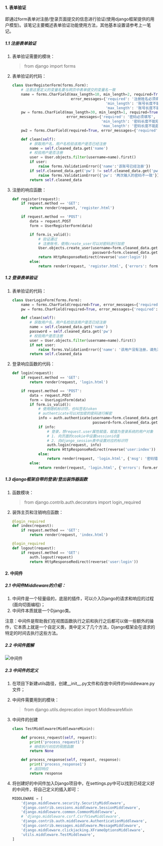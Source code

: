 #### 1. 表单验证

即通过form表单对注册/登录页面提交的信息进行验证(使用django框架提供的用户模型)。该笔记主要概述表单验证功能使用方法，其他基本设置请参考上一笔记。

##### 1.1 注册表单验证

1. 表单验证需要的模块：

   > from django import forms

2. 表单验证的代码：

   ```python
   class UserRegisterForm(forms.Form):
       # 注意这里定义的变量名要与网页中表单提交的变量名一致
       name = forms.CharField(max_length=10, min_length=2, required=True,
                              error_messages={'required': '注册姓名必须填写',
                                              'min_length': '账号长度不能短于两个字符',
                                              'max_length': '账号长度不能超过十个字符'})
       pw = forms.CharField(max_length=30, min_length=1, required=True,
                            error_messages={'required': '密码必须填写',
                                            'min_length': '密码长度不能短于一个字符',
                                            'max_length': '密码长度不能超过三十个字符'})
       pw2 = forms.CharField(required=True, error_messages={'required': '注册确认密码必须填写'})

       def clean(self):
           # 获取用户名，用户名检验该用户是否已经注册
           name = self.cleaned_data.get('name')
           # 校验用户是否注册
           user = User.objects.filter(username=name).first()
           if user:
               raise forms.ValidationError({'name':'该账号已经注册'})
           if self.cleaned_data.get('pw') != self.cleaned_data.get('pw2'):
               raise forms.ValidationError({'pw': '两次输入的密码不一致'})
           return self.cleaned_data
   ```

3. 注册的响应函数：

   ```python
   def register(request):
       if request.method == 'GET':
           return render(request, 'register.html')

       if request.method == 'POST':
           data = request.POST
           form = UserRegisterForm(data)

           if form.is_valid():
               # 验证通过
               # 注册账号，使用create_user可以对密码进行加密
               User.objects.create_user(username=form.cleaned_data.get('name'),
                                        password=form.cleaned_data.get('pw'))
               return HttpResponseRedirect(reverse('user:login'))
           else:
               return render(request, 'register.html', {'errors': form.errors})
   ```


##### 1.2 登录表单验证

1. 表单验证的代码：

   ```python
   class UserLoginForm(forms.Form):
       name = forms.CharField(required=True, error_messages={'required': '请填写登录名'})
       pw = forms.CharField(required=True, error_messages={'required': '请填写登录密码'})

       def clean(self):
           # 获取用户名，用户名检验该用户是否已经注册
           name = self.cleaned_data.get('name')
           password = self.cleaned_data.get('pw')
           # 校验用户是否注册
           user = User.objects.filter(username=name).first()
           if not user:
               raise forms.ValidationError({'name': '该用户没有注册，请先注册'})
           return self.cleaned_data
   ```

2. 登录响应函数的代码：

   ```python
   def login(request):
       if request.method == 'GET':
           return render(request, 'login.html')

       if request.method == 'POST':
           data = request.POST
           form = UserLoginForm(data)
           if form.is_valid():
               # 使用随机标识符，也叫签名token
               # authenticate可以对加密的密码进行解密
               info = auth.authenticate(username=form.cleaned_data.get('name'),
                                        password=form.cleaned_data.get('pw'))
               if info:
                   # 登录，想request.user属性赋值，赋值为登录系统的用户对象
                   # 1. 向页面的cookie中设置sessionid值
                   # 2. 向django_session表中设置对应的标识符
                   auth.login(request, info)
                   return HttpResponseRedirect(reverse('user:index'))
               else:
                   return render(request, 'login.html', {'msg': '密码错误'})
           else:
               return render(request, 'login.html', {'errors': form.errors})
   ```

##### 1.3 django框架自带的登录/登出装饰器函数

1. 函数模块：

   > from django.contrib.auth.decorators import login_required

2. 装饰主页和注销响应函数：

   ```python
   @login_required
   def index(request):
       if request.method == 'GET':
           return render(request, 'index.html')

   @login_required
   def logout(request):
       if request.method == 'GET':
           auth.logout(request)
           return HttpResponseRedirect(reverse('user:login'))
   ```




#### 2. 中间件

##### 2.1 中间件Middleware的介绍：

1. 中间件是一个轻量级的，底层的插件，可以介入Django的请求和响应的过程(面向切面编程)；
2. 中间件本质就是一个Django类。

注意：中间件是帮助我们在视图函数执行之前和执行之后都可以做一些额外的操作，它本质上就是一个自定义类，类中定义了几个方法，Django框架会在请求的特定的时间去执行这些方法。

##### 2.2 中间件图解
![中间件](imahttps://github.com/zdyCompass/Django_Learning/blob/master/re/middleware.jpg)
##### 2.3 中间件的定义

1. 在项目下新建utils路径，创建\_\_init__.py文件和存放中间件的middleware.py文件；

2. 中间件需要用到的模块：

   > from django.utils.deprecation import MiddlewareMixin

3. 中间件的创建

   ```python
   class TestMiddleware(MiddlewareMixin):

       def process_request(self, request):
           print('process_request1')
           # 继续执行对应的视图函数
           return None

       def process_response(self, request, response):
           print('process_response1')
           # 返回响应
           return response
   ```

4. 将创建好的中间件加入Django项目中，在settings.py中可以找到已经定义好的中间件，将自己定义的插入即可：

   ```python
   MIDDLEWARE = [
       'django.middleware.security.SecurityMiddleware',
       'django.contrib.sessions.middleware.SessionMiddleware',
       'django.middleware.common.CommonMiddleware',
       # 'django.middleware.csrf.CsrfViewMiddleware',
       'django.contrib.auth.middleware.AuthenticationMiddleware',
       'django.contrib.messages.middleware.MessageMiddleware',
       'django.middleware.clickjacking.XFrameOptionsMiddleware',
       'utils.middleware.TestMiddleware',
   ]
   ```

   ​
